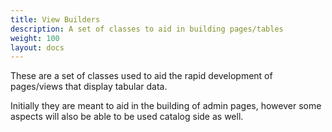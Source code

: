 ```yaml
---
title: View Builders
description: A set of classes to aid in building pages/tables
weight: 100 
layout: docs
---
```


These are a set of classes used to aid the rapid development of 
pages/views that display tabular data.

Initially they are meant to aid in the building of admin pages,
however some aspects will also be able to be used catalog side as well.
